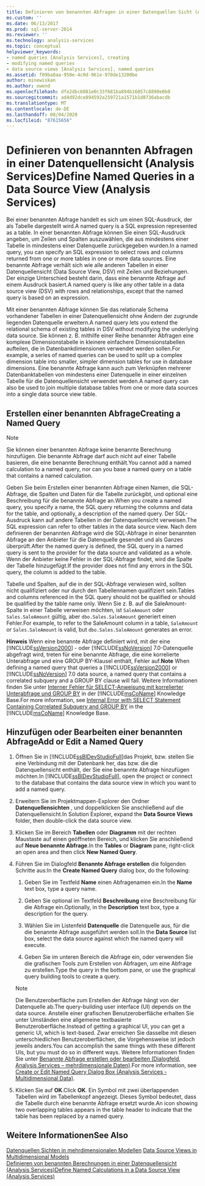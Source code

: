 ```yaml
---
title: Definieren von benannten Abfragen in einer Datenquellen Sicht (Analysis Services) | Microsoft-Dokumentation
ms.custom: ''
ms.date: 06/13/2017
ms.prod: sql-server-2014
ms.reviewer: ''
ms.technology: analysis-services
ms.topic: conceptual
helpviewer_keywords:
- named queries [Analysis Services], creating
- modifying named queries
- data source views [Analysis Services], named queries
ms.assetid: f09ba8aa-950e-4c0d-961e-970de13200be
author: minewiskan
ms.author: owend
ms.openlocfilehash: dfe2dbc6081e0c33f681ba894b16057c8890e0b0
ms.sourcegitcommit: ad4d92dce894592a259721a1571b1d8736abacdb
ms.translationtype: MT
ms.contentlocale: de-DE
ms.lasthandoff: 08/04/2020
ms.locfileid: "87615656"
---
```

# <a name="define-named-queries-in-a-data-source-view-analysis-services"></a><span data-ttu-id="cabc9-102">Definieren von benannten Abfragen in einer Datenquellensicht (Analysis Services)</span><span class="sxs-lookup"><span data-stu-id="cabc9-102">Define Named Queries in a Data Source View (Analysis Services)</span></span>
  <span data-ttu-id="cabc9-103">Bei einer benannten Abfrage handelt es sich um einen SQL-Ausdruck, der als Tabelle dargestellt wird.</span><span class="sxs-lookup"><span data-stu-id="cabc9-103">A named query is a SQL expression represented as a table.</span></span> <span data-ttu-id="cabc9-104">In einer benannten Abfrage können Sie einen SQL-Ausdruck angeben, um Zeilen und Spalten auszuwählen, die aus mindestens einer Tabelle in mindestens einer Datenquelle zurückgegeben wurden.</span><span class="sxs-lookup"><span data-stu-id="cabc9-104">In a named query, you can specify an SQL expression to select rows and columns returned from one or more tables in one or more data sources.</span></span> <span data-ttu-id="cabc9-105">Eine benannte Abfrage verhält sich wie alle anderen Tabellen in einer Datenquellensicht (Data Source View, DSV) mit Zeilen und Beziehungen. Der einzige Unterschied besteht darin, dass eine benannte Abfrage auf einem Ausdruck basiert.</span><span class="sxs-lookup"><span data-stu-id="cabc9-105">A named query is like any other table in a data source view (DSV) with rows and relationships, except that the named query is based on an expression.</span></span>  
  
 <span data-ttu-id="cabc9-106">Mit einer benannten Abfrage können Sie das relationale Schema vorhandener Tabellen in einer Datenquellensicht ohne Ändern der zugrunde liegenden Datenquelle erweitern.</span><span class="sxs-lookup"><span data-stu-id="cabc9-106">A named query lets you extend the relational schema of existing tables in DSV without modifying the underlying data source.</span></span> <span data-ttu-id="cabc9-107">Sie können z. B. mithilfe einer Reihe benannter Abfragen eine komplexe Dimensionstabelle in kleinere einfachere Dimensionstabellen aufteilen, die in Datenbankdimensionen verwendet werden sollen.</span><span class="sxs-lookup"><span data-stu-id="cabc9-107">For example, a series of named queries can be used to split up a complex dimension table into smaller, simpler dimension tables for use in database dimensions.</span></span> <span data-ttu-id="cabc9-108">Eine benannte Abfrage kann auch zum Verknüpfen mehrerer Datenbanktabellen von mindestens einer Datenquelle in einer einzelnen Tabelle für die Datenquellensicht verwendet werden.</span><span class="sxs-lookup"><span data-stu-id="cabc9-108">A named query can also be used to join multiple database tables from one or more data sources into a single data source view table.</span></span>  
  
## <a name="creating-a-named-query"></a><span data-ttu-id="cabc9-109">Erstellen einer benannten Abfrage</span><span class="sxs-lookup"><span data-stu-id="cabc9-109">Creating a Named Query</span></span>  
  
> [!NOTE]  
>  <span data-ttu-id="cabc9-110">Sie können einer benannten Abfrage keine benannte Berechnung hinzufügen. Die benannte Abfrage darf auch nicht auf einer Tabelle basieren, die eine benannte Berechnung enthält.</span><span class="sxs-lookup"><span data-stu-id="cabc9-110">You cannot add a named calculation to a named query, nor can you base a named query on a table that contains a named calculation.</span></span>  
  
 <span data-ttu-id="cabc9-111">Geben Sie beim Erstellen einer benannten Abfrage einen Namen, die SQL-Abfrage, die Spalten und Daten für die Tabelle zurückgibt, und optional eine Beschreibung für die benannte Abfrage an.</span><span class="sxs-lookup"><span data-stu-id="cabc9-111">When you create a named query, you specify a name, the SQL query returning the columns and data for the table, and optionally, a description of the named query.</span></span> <span data-ttu-id="cabc9-112">Der SQL-Ausdruck kann auf andere Tabellen in der Datenquellensicht verweisen.</span><span class="sxs-lookup"><span data-stu-id="cabc9-112">The SQL expression can refer to other tables in the data source view.</span></span> <span data-ttu-id="cabc9-113">Nach dem definieren der benannten Abfrage wird die SQL-Abfrage in einer benannten Abfrage an den Anbieter für die Datenquelle gesendet und als Ganzes überprüft.</span><span class="sxs-lookup"><span data-stu-id="cabc9-113">After the named query is defined, the SQL query in a named query is sent to the provider for the data source and validated as a whole.</span></span> <span data-ttu-id="cabc9-114">Wenn der Anbieter keine Fehler in der SQL-Abfrage findet, wird die Spalte der Tabelle hinzugefügt.</span><span class="sxs-lookup"><span data-stu-id="cabc9-114">If the provider does not find any errors in the SQL query, the column is added to the table.</span></span>  
  
 <span data-ttu-id="cabc9-115">Tabelle und Spalten, auf die in der SQL-Abfrage verwiesen wird, sollten nicht qualifiziert oder nur durch den Tabellennamen qualifiziert sein.</span><span class="sxs-lookup"><span data-stu-id="cabc9-115">Tables and columns referenced in the SQL query should not be qualified or should be qualified by the table name only.</span></span> <span data-ttu-id="cabc9-116">Wenn Sie z. B. auf die SaleAmount-Spalte in einer Tabelle verweisen möchten, ist `SaleAmount` oder `Sales.SaleAmount` gültig, aber `dbo.Sales.SaleAmount` generiert einen Fehler.</span><span class="sxs-lookup"><span data-stu-id="cabc9-116">For example, to refer to the SaleAmount column in a table, `SaleAmount` or `Sales.SaleAmount` is valid, but `dbo.Sales.SaleAmount` generates an error.</span></span>  
  
 <span data-ttu-id="cabc9-117">**Hinweis** Wenn eine benannte Abfrage definiert wird, mit der eine [!INCLUDE[ssVersion2000](../../includes/ssversion2000-md.md)] - oder [!INCLUDE[ssNoVersion](../../includes/ssnoversion-md.md)] 7.0-Datenquelle abgefragt wird, treten für eine benannte Abfrage, die eine korrelierte Unterabfrage und eine GROUP BY-Klausel enthält, Fehler auf.</span><span class="sxs-lookup"><span data-stu-id="cabc9-117">**Note** When defining a named query that queries a [!INCLUDE[ssVersion2000](../../includes/ssversion2000-md.md)] or [!INCLUDE[ssNoVersion](../../includes/ssnoversion-md.md)] 7.0 data source, a named query that contains a correlated subquery and a GROUP BY clause will fail.</span></span> <span data-ttu-id="cabc9-118">Weitere Informationen finden Sie unter [Interner Fehler für SELECT-Anweisung mit korrelierter Unterabfrage und GROUP BY](https://support.microsoft.com/kb/274729) in der [!INCLUDE[msCoName](../../includes/msconame-md.md)] Knowledge Base.</span><span class="sxs-lookup"><span data-stu-id="cabc9-118">For more information, see [Internal Error with SELECT Statement Containing Correlated Subquery and GROUP BY](https://support.microsoft.com/kb/274729) in the [!INCLUDE[msCoName](../../includes/msconame-md.md)] Knowledge Base.</span></span>  
  
## <a name="add-or-edit-a-named-query"></a><span data-ttu-id="cabc9-119">Hinzufügen oder Bearbeiten einer benannten Abfrage</span><span class="sxs-lookup"><span data-stu-id="cabc9-119">Add or Edit a Named Query</span></span>  
  
1.  <span data-ttu-id="cabc9-120">Öffnen Sie in [!INCLUDE[ssBIDevStudioFull](../../includes/ssbidevstudiofull-md.md)]das Projekt, bzw. stellen Sie eine Verbindung mit der Datenbank her, das bzw. die die Datenquellensicht enthält, der Sie eine benannte Abfrage hinzufügen möchten.</span><span class="sxs-lookup"><span data-stu-id="cabc9-120">In [!INCLUDE[ssBIDevStudioFull](../../includes/ssbidevstudiofull-md.md)], open the project or connect to the database that contains the data source view in which you want to add a named query.</span></span>  
  
2.  <span data-ttu-id="cabc9-121">Erweitern Sie im Projektmappen-Explorer den Ordner **Datenquellensichten** , und doppelklicken Sie anschließend auf die Datenquellensicht.</span><span class="sxs-lookup"><span data-stu-id="cabc9-121">In Solution Explorer, expand the **Data Source Views** folder, then double-click the data source view.</span></span>  
  
3.  <span data-ttu-id="cabc9-122">Klicken Sie im Bereich **Tabellen** oder **Diagramm** mit der rechten Maustaste auf einen geöffneten Bereich, und klicken Sie anschließend auf **Neue benannte Abfrage**.</span><span class="sxs-lookup"><span data-stu-id="cabc9-122">In the **Tables** or **Diagram** pane, right-click an open area and then click **New Named Query**.</span></span>  
  
4.  <span data-ttu-id="cabc9-123">Führen Sie im Dialogfeld **Benannte Abfrage erstellen** die folgenden Schritte aus:</span><span class="sxs-lookup"><span data-stu-id="cabc9-123">In the **Create Named Query** dialog box, do the following:</span></span>  
  
    1.  <span data-ttu-id="cabc9-124">Geben Sie im Textfeld **Name** einen Abfragenamen ein.</span><span class="sxs-lookup"><span data-stu-id="cabc9-124">In the **Name** text box, type a query name.</span></span>  
  
    2.  <span data-ttu-id="cabc9-125">Geben Sie optional im Textfeld **Beschreibung** eine Beschreibung für die Abfrage ein.</span><span class="sxs-lookup"><span data-stu-id="cabc9-125">Optionally, in the **Description** text box, type a description for the query.</span></span>  
  
    3.  <span data-ttu-id="cabc9-126">Wählen Sie im Listenfeld **Datenquelle** die Datenquelle aus, für die die benannte Abfrage ausgeführt werden soll.</span><span class="sxs-lookup"><span data-stu-id="cabc9-126">In the **Data Source** list box, select the data source against which the named query will execute.</span></span>  
  
    4.  <span data-ttu-id="cabc9-127">Geben Sie im unteren Bereich die Abfrage ein, oder verwenden Sie die grafischen Tools zum Erstellen von Abfragen, um eine Abfrage zu erstellen.</span><span class="sxs-lookup"><span data-stu-id="cabc9-127">Type the query in the bottom pane, or use the graphical query building tools to create a query.</span></span>  
  
    > [!NOTE]  
    >  <span data-ttu-id="cabc9-128">Die Benutzeroberfläche zum Erstellen der Abfrage hängt von der Datenquelle ab.</span><span class="sxs-lookup"><span data-stu-id="cabc9-128">The query-building user interface (UI) depends on the data source.</span></span> <span data-ttu-id="cabc9-129">Anstelle einer grafischen Benutzeroberfläche erhalten Sie unter Umständen eine allgemeine textbasierte Benutzeroberfläche.</span><span class="sxs-lookup"><span data-stu-id="cabc9-129">Instead of getting a graphical UI, you can get a generic UI, which is text-based.</span></span> <span data-ttu-id="cabc9-130">Zwar erreichen Sie dasselbe mit diesen unterschiedlichen Benutzeroberflächen, die Vorgehensweise ist jedoch jeweils anders.</span><span class="sxs-lookup"><span data-stu-id="cabc9-130">You can accomplish the same things with these different UIs, but you must do so in different ways.</span></span> <span data-ttu-id="cabc9-131">Weitere Informationen finden Sie unter [Benannte Abfrage erstellen oder bearbeiten &#40;Dialogfeld, Analysis Services – mehrdimensionale Daten&#41;](../create-or-edit-named-query-dialog-box-analysis-services-multidimensional-data.md).</span><span class="sxs-lookup"><span data-stu-id="cabc9-131">For more information, see [Create or Edit Named Query Dialog Box &#40;Analysis Services - Multidimensional Data&#41;](../create-or-edit-named-query-dialog-box-analysis-services-multidimensional-data.md).</span></span>  
  
5.  <span data-ttu-id="cabc9-132">Klicken Sie auf **OK**.</span><span class="sxs-lookup"><span data-stu-id="cabc9-132">Click **OK**.</span></span> <span data-ttu-id="cabc9-133">Ein Symbol mit zwei überlappenden Tabellen wird im Tabellenkopf angezeigt. Dieses Symbol bedeutet, dass die Tabelle durch eine benannte Abfrage ersetzt wurde.</span><span class="sxs-lookup"><span data-stu-id="cabc9-133">An icon showing two overlapping tables appears in the table header to indicate that the table has been replaced by a named query.</span></span>  
  
## <a name="see-also"></a><span data-ttu-id="cabc9-134">Weitere Informationen</span><span class="sxs-lookup"><span data-stu-id="cabc9-134">See Also</span></span>  
 <span data-ttu-id="cabc9-135">[Datenquellen Sichten in mehrdimensionalen Modellen](data-source-views-in-multidimensional-models.md) </span><span class="sxs-lookup"><span data-stu-id="cabc9-135">[Data Source Views in Multidimensional Models](data-source-views-in-multidimensional-models.md) </span></span>  
 [<span data-ttu-id="cabc9-136">Definieren von benannten Berechnungen in einer Datenquellensicht &#40;Analysis Services&#41;</span><span class="sxs-lookup"><span data-stu-id="cabc9-136">Define Named Calculations in a Data Source View &#40;Analysis Services&#41;</span></span>](define-named-calculations-in-a-data-source-view-analysis-services.md)  
  
  
